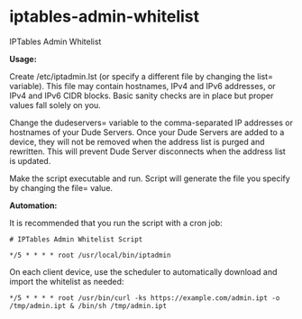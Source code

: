 
# iptables-admin-whitelist
IPTables Admin Whitelist

**Usage:**

Create /etc/iptadmin.lst (or specify a different file by changing the list= variable).  This file may contain hostnames, IPv4 and IPv6 addresses, or IPv4 and IPv6 CIDR blocks.  Basic sanity checks are in place but proper values fall solely on you.

Change the dudeservers= variable to the comma-separated IP addresses or hostnames of your Dude Servers.  Once your Dude Servers are added to a device, they will not be removed when the address list is purged and rewritten.  This will prevent Dude Server disconnects when the address list is updated.

Make the script executable and run.  Script will generate the file you specify by changing the file= value.

**Automation:**

It is recommended that you run the script with a cron job:

```
# IPTables Admin Whitelist Script

*/5 * * * * root /usr/local/bin/iptadmin
```

On each client device, use the scheduler to automatically download and import the whitelist as needed:

```
*/5 * * * * root /usr/bin/curl -ks https://example.com/admin.ipt -o /tmp/admin.ipt & /bin/sh /tmp/admin.ipt
```
